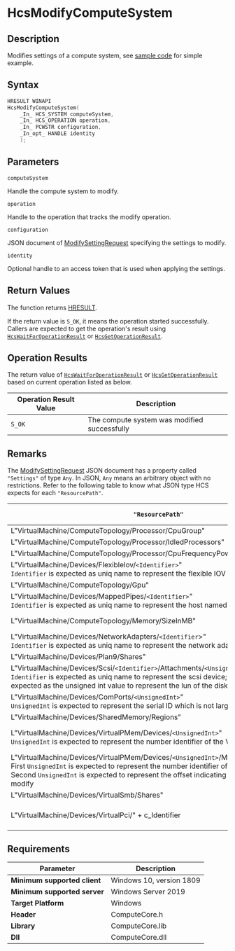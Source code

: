 # HcsModifyComputeSystem

## Description

Modifies settings of a compute system, see [sample code](./tutorial.md) for simple example.

## Syntax

```cpp
HRESULT WINAPI
HcsModifyComputeSystem(
    _In_ HCS_SYSTEM computeSystem,
    _In_ HCS_OPERATION operation,
    _In_ PCWSTR configuration,
    _In_opt_ HANDLE identity
    );
```

## Parameters

`computeSystem`

Handle the compute system to modify.

`operation`

Handle to the operation that tracks the modify operation.

`configuration`

JSON document of [ModifySettingRequest](./../SchemaReference.md#ModifySettingRequest) specifying the settings to modify.

`identity`

Optional handle to an access token that is used when applying the settings.

## Return Values

The function returns [HRESULT](./HCSHResult.md).

If the return value is `S_OK`, it means the operation started successfully. Callers are expected to get the operation's result using [`HcsWaitForOperationResult`](./HcsWaitForOperationResult.md) or [`HcsGetOperationResult`](./HcsGetOperationResult.md).

## Operation Results

The return value of [`HcsWaitForOperationResult`](./HcsWaitForOperationResult.md) or [`HcsGetOperationResult`](./HcsGetOperationResult.md) based on current operation listed as below.

| Operation Result Value | Description |
| -- | -- |
| `S_OK` | The compute system was modified successfully |

## Remarks

The [ModifySettingRequest](./../SchemaReference.md#ModifySettingRequest) JSON document has a property called `"Settings"` of type `Any`. In JSON, `Any` means an arbitrary object with no restrictions. Refer to the following table to know what JSON type HCS expects for each `"ResourcePath"`.

|`"ResourcePath"`|`"Settings"` Type|Valid `"RequestType"` in [ModifyRequestType](./../SchemaReference.md#ModifyRequestType)|
|---|---|---|
|L"VirtualMachine/ComputeTopology/Processor/CpuGroup"|[CpuGroup](./../SchemaReference.md#CpuGroup)|No Limit|
|L"VirtualMachine/ComputeTopology/Processor/IdledProcessors"|[IdleProcessorsRequest](./../SchemaReference.md#CpuGroup)|Only "Update"|
|L"VirtualMachine/ComputeTopology/Processor/CpuFrequencyPowerCap"|ULONG|No Limit|
|L"VirtualMachine/Devices/FlexibleIov/`<Identifier>`"<br>`Identifier` is expected as uniq name to represent the flexible IOV device|[FlexibleIoDevice](./../SchemaReference.md#FlexibleIoDevice)|Only "Add"|
|L"VirtualMachine/ComputeTopology/Gpu"|[GpuConfiguration](./../SchemaReference.md#GpuConfiguration)|Only "Update"|
|L"VirtualMachine/Devices/MappedPipes/`<Identifier>`"<br>`Identifier` is expected as uniq name to represent the host named pipe to be mapped|`Settings` should be empty|"Add" or "Remove"|
|L"VirtualMachine/ComputeTopology/Memory/SizeInMB"|UINT64, meaning new memory size in MB|No Limit|
|L"VirtualMachine/Devices/NetworkAdapters/`<Identifier`>"<br>`Identifier` is expected as uniq name to represent the network adapter|[NetworkAdapter](./../SchemaReference.md#CpuGroup)|No Limit|
|L"VirtualMachine/Devices/Plan9/Shares"|[Plan9Share](./../SchemaReference.md#Plan9Share)|No Limit|
|L"VirtualMachine/Devices/Scsi/`<Identifier>`/Attachments/`<UnsignedInt>`"<br>`Identifier` is expected as uniq name to represent the scsi device; `UnsignedInt` is expected as the unsigned int value to represent the lun of the disk|[Attachment](./../SchemaReference.md#Attachment)|No Limit<br>`Settings` is ignored when type is "Remove"|
|L"VirtualMachine/Devices/ComPorts/`<UnsignedInt>`"<br>`UnsignedInt` is expected to represent the serial ID which is not larger than 1|[comPort](./../SchemaReference.md#comPort)|No Limit(check c_SerialResourceRegex???)|
|L"VirtualMachine/Devices/SharedMemory/Regions"|[SharedMemoryRegion](./../SchemaReference.md#SharedMemoryRegion)|No Limit|
|L"VirtualMachine/Devices/VirtualPMem/Devices/`<UnsignedInt>`"<br>`UnsignedInt` is expected to represent the number identifier of the VPMEM device|[VirtualPMemDevice](./../SchemaReference.md#VirtualPMemDevice)|"Add" or "Remove"<br>`Settings` is ignored when type is "Remove"|
|L"VirtualMachine/Devices/VirtualPMem/Devices/`<UnsignedInt>`/Mappings/`<UnsignedInt>`"<br>First `UnsignedInt` is expected to represent the number identifier of the VPMEM device; Second `UnsignedInt` is expected to represent the offset indicating which Mapping to modify|[VirtualPMemMapping](./../SchemaReference.md#VirtualPMemMapping)|"Add" or "Remove"<br>`Settings` is ignored when type is "Remove"|
|L"VirtualMachine/Devices/VirtualSmb/Shares"|[VirtualSmbShare](./../SchemaReference.md#VirtualSmbShare)|No Limit|
|L"VirtualMachine/Devices/VirtualPci/" + c_Identifier|[VirtualPciDevice](./../SchemaReference.md#VirtualSmbShare)|"Add" or "Remove"<br>`Settings` is ignored when type is "Remove"|


## Requirements

|Parameter|Description|
|---|---|
| **Minimum supported client** | Windows 10, version 1809 |
| **Minimum supported server** | Windows Server 2019 |
| **Target Platform** | Windows |
| **Header** | ComputeCore.h |
| **Library** | ComputeCore.lib |
| **Dll** | ComputeCore.dll |
